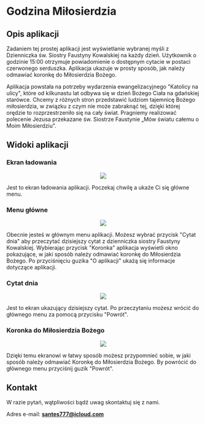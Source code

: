 # Godzina Miłosierdzia

## Opis aplikacji
Zadaniem tej prostej aplikacji jest wyświetlanie wybranej myśli z Dzienniczka św. Siostry Faustyny Kowalskiej na każdy dzień. Użytkownik o godzinie 15:00 otrzymuje powiadomienie o dostępnym cytacie w postaci czerwonego serduszka. Aplikacja ukazuje w prosty sposób, jak należy odmawiać koronkę do Miłosierdzia Bożego.

Aplikacja powstała na potrzeby wydarzenia ewangelizacyjnego "Katolicy na ulicy", które od kilkunastu lat odbywa się w dzień Bożego Ciała na gdańskiej starówce. Chcemy z różnych stron przedstawić ludziom tajemnicę Bożego miłosierdzia, w związku z czym nie może zabraknąć tej, dzięki której orędzie to rozprzestrzeniło się na cały świat. Pragniemy realizować polecenie Jezusa przekazane św. Siostrze Faustynie „Mów światu całemu o Moim Miłosierdziu".

## Widoki aplikacji
### Ekran ładowania
<p align="center"> 
  <img src="../master/Screenshot/ekranLadowania.png">
</p>
Jest to ekran ładowania aplikacji. Poczekaj chwilę a ukaże Ci się główne menu.

### Menu główne
<p align="center"> 
  <img src="../master/Screenshot/menu.png">
</p>
Obecnie jesteś w głównym menu aplikacji. Możesz wybrać przycisk "Cytat dnia" aby przeczytać dzisiejszy cytat z dzienniczka siostry Faustyny Kowalskiej. Wybierając przycisk "Koronka" aplikacja wyświetli okno pokazujące, w jaki sposób należy odmawiać koronkę do Miłosierdzia Bożego. Po przyciśnięciu guzika "O aplikacji" ukażą się informacje dotyczące aplikacji.

### Cytat dnia
<p align="center"> 
  <img src="../master/Screenshot/cytat.png">
</p>
Jest to ekran ukazujący dzisiejszy cytat. Po przeczytaniu możesz wrócić do głównego menu za pomocą przycisku "Powrót".

### Koronka do Miłosierdzia Bożego
<p align="center"> 
  <img src="../master/Screenshot/koronka.png">
</p>
Dzięki temu ekranowi w łatwy sposób możesz przypomnieć sobie, w jaki sposób należy odmawiać Koronkę do Miłosierdzia Bożego. By powrócić do głównego menu przyciśnij guzik "Powrót".

## Kontakt
W razie pytań, wątpliwości bądź uwag skontaktuj się z nami.

Adres e-mail: **santes777@icloud.com**
